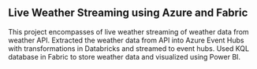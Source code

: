 ## Live Weather Streaming using Azure and Fabric

This project encompasses of live weather streaming of weather data from weather API. Extracted the weather data from API into Azure Event Hubs with transformations in Databricks and streamed to event hubs. Used KQL database in Fabric to store weather data and visualized using Power BI. 
